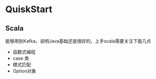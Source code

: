 # QuiskStart

## Scala

能够用到Kafka，说明Java基础还是很好的，上手scala需要关注下面几点

+ 函数式编程
+ case 类
+ 模式匹配
+ Option对象



